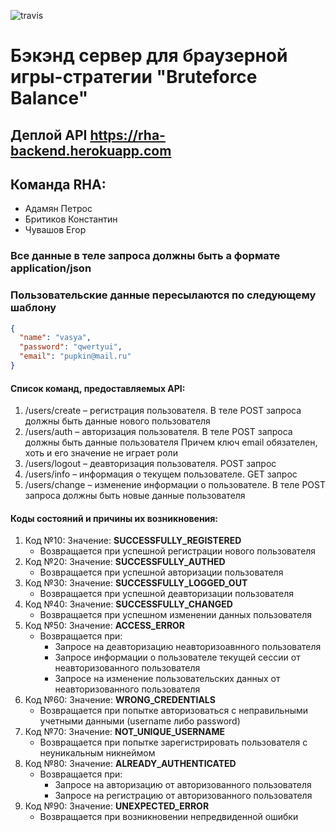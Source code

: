 ![travis](https://travis-ci.org/HimmelSpark/RHA-02-2018.svg?branch=master)
# Бэкэнд сервер для браузерной игры-стратегии "Bruteforce Balance"
## Деплой API <https://rha-backend.herokuapp.com>
## Команда RHA: 
- Адамян Петрос
- Бритиков Константин 
- Чувашов Егор
### Все данные в теле запроса должны быть а формате application/json
### Пользовательские данные пересылаются по следующему шаблону
```json
{
  "name": "vasya",
  "password": "qwertyui",
  "email": "pupkin@mail.ru"
}
```
#### Список команд, предоставляемых API:    
1. /users/create – регистрация пользователя. В теле POST запроса должны быть данные нового пользователя
2. /users/auth – авторизация пользователя. В теле POST запроса должны быть данные пользователя
    Причем ключ email обязателен, хоть и его значение не играет роли
3. /users/logout – деавторизация пользователя. POST запрос
4. /users/info – информация о текущем пользователе. GET запрос
5. /users/change – изменение информации о пользователе. В теле POST запроса должны быть новые данные пользователя

#### Коды состояний и причины их возникновения:
1. Код №10: Значение: **SUCCESSFULLY_REGISTERED**
    + Возвращается при успешной регистрации нового пользователя
2. Код №20: Значение: **SUCCESSFULLY_AUTHED**
    + Возвращается при успешной авторизации пользователя
3. Код №30: Значение: **SUCCESSFULLY_LOGGED_OUT**
    + Возвращается при успешной деавторизации пользователя
4. Код №40: Значение: **SUCCESSFULLY_CHANGED**
    + Возвращается при успешном изменении данных пользователя
5. Код №50: Значение: **ACCESS_ERROR**
    + Возвращается при:
        + Запросе на деавторизацию неавторизоавнного пользователя
        + Запросе информации о пользователе текущей сессии от неавторизованного пользователя
        + Запросе на изменение пользовательских данных от неавторизованного пользователя
6. Код №60: Значение: **WRONG_CREDENTIALS**
    + Возвращается при попытке авторизоваться с неправильными учетными данными (username либо password)
7. Код №70: Значение: **NOT_UNIQUE_USERNAME**
    + Возвращается при попытке зарегистрировать пользователя с неуникальным никнеймом
8. Код №80: Значение: **ALREADY_AUTHENTICATED**
    + Возвращается при:
        + Запросе на авторизацию от авторизованного пользователя
        + Запросе на регистрацию от авторизованного пользователя
9. Код №90: Значение: **UNEXPECTED_ERROR**
    + Возвращается при возникновении непредвиденной ошибки
